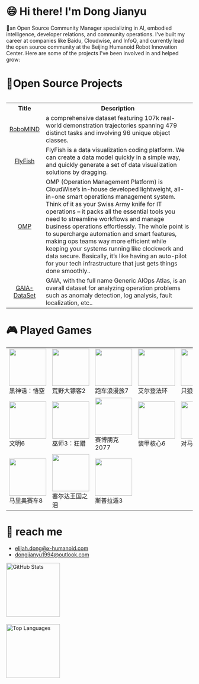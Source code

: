 # 😄 Hi there! I'm Dong Jianyu
 🔭an Open Source Community Manager specializing in AI, embodied intelligence, developer relations, and community operations. I've built my career at companies like Baidu, Cloudwise, and InfoQ, and currently lead the open source community at the Beijing Humanoid Robot Innovation Center. Here are some of the projects I've been involved in and helped grow:

# 🌱Open Source Projects
<table><tbody>

<table class="table table-striped table-bordered table-vcenter"/>
    <tbody>
    <tr><th> Title </th> <th>Description</th>
    <tr>
       <td align="center" > <a href="https://x-humanoid-robomind.github.io/">RoboMIND</a></td>
        <td>  a comprehensive dataset featuring 107k real-world demonstration trajectories spanning 479 distinct tasks and involving 96 unique object classes.<br></a></td>
     <tr>
         <td align="center" > <a href="https://github.com/CloudWise-OpenSource/FlyFish">FlyFish</a></td>
        <td>FlyFish is a data visualization coding platform. We can create a data model quickly in a simple way, and quickly generate a set of data visualization solutions by dragging.<br></a></td>
    </tr>
     <tr>
          <td align="center" > <a href="https://github.com/CloudWise-OpenSource/OMP">OMP</a></td>
        <td>OMP (Operation Management Platform) is CloudWise’s in-house developed lightweight, all-in-one smart operations management system. Think of it as your Swiss Army knife for IT operations – it packs all the essential tools you need to streamline workflows and manage business operations effortlessly. The whole point is to supercharge automation and smart features, making ops teams way more efficient while keeping your systems running like clockwork and data secure. Basically, it’s like having an auto-pilot for your tech infrastructure that just gets things done smoothly..<br></a></td>
    </tr>
    <tr>
          <td align="center" > <a href="https://github.com/CloudWise-OpenSource/GAIA-DataSet">GAIA-DataSet</a></td>
        <td> GAIA, with the full name Generic AIOps Atlas, is an overall dataset for analyzing operation problems such as anomaly detection, log analysis, fault localization, etc..<br></a></td>
    </tr>
    </tr>
    </tbody>
</table>


# 🎮 Played Games 

<table>
  <tr>
    <td>
      <img src="https://shared.cloudflare.steamstatic.com/store_item_assets/steam/apps/2358720/b7f722ddd5e23503f598586aa3700dd4d827bb2d/capsule_231x87.jpg" width="100">
      <br/>黑神话：悟空
    </td>
    <td>
      <img src="https://shared.fastly.steamstatic.com/store_item_assets/steam/apps/1174180/header.jpg?t=1720558643" width="100">
      <br/>荒野大镖客2
    </td>
    <td>
      <img src="https://upload.wikimedia.org/wikipedia/zh/8/8c/Gran_Turismo_7_Coverart.jpg" width="100">
      <br/>跑车浪漫旅7
    </td>
    <td>
      <img src="https://upload.wikimedia.org/wikipedia/zh/6/62/Elden_Ring_cover.png" width="100">
      <br/>艾尔登法环
    </td>
    <td>
      <img src="https://upload.wikimedia.org/wikipedia/zh/f/fe/Sekiro_art_%28Re-uploaded%29.jpg" width="100">
      <br/>只狼
    </td>
    <td>
      <img src="https://upload.wikimedia.org/wikipedia/zh/0/0a/V_coverart_1024x768.jpg" width="100">
      <br/>GTA5
    </td>
    <td>
      <img src="https://upload.wikimedia.org/wikipedia/zh/1/12/Baldur%27s_Gate_3_cover_art.jpg" width="100">
      <br/>博德之门3
    </td>
  </tr>
  <tr>
    <td>
      <img src="https://upload.wikimedia.org/wikipedia/zh/e/ee/%E3%80%8A%E6%96%87%E6%98%8EVI%E3%80%8B%E5%B0%81%E9%9D%A2.jpg" width="100">
      <br/>文明6
    </td>
    <td>
      <img src="https://upload.wikimedia.org/wikipedia/zh/0/0c/Witcher_3_cover_art.jpg" width="100">
      <br/>巫师3：狂猎
    </td>
    <td>
      <img src="https://upload.wikimedia.org/wikipedia/zh/9/9f/Cyberpunk_2077_box_art.jpg" width="100">
      <br/>赛博朋克2077
    </td>
    <td>
      <img src="https://shared.fastly.steamstatic.com/store_item_assets/steam/apps/1888160/header_schinese.jpg?t=1726158706" width="100">
      <br/>装甲核心6
    </td>
    <td>
      <img src="https://upload.wikimedia.org/wikipedia/zh/b/b6/Ghost_of_Tsushima.jpg" width="100">
      <br/>对马岛之魂
    </td>
    <td>
      <img src="https://upload.wikimedia.org/wikipedia/zh/6/65/Death_stranding_cover.jpg" width="100">
      <br/>死亡搁浅
    </td>
    <td>
      <img src="https://upload.wikimedia.org/wikipedia/zh/1/1a/The_Legend_of_Zelda_Breath_of_the_Wild.png" width="100">
      <br/>塞尔达旷野之息
    </td>
  </tr>
  <tr>
    <td>
      <img src="https://upload.wikimedia.org/wikipedia/zh/c/c5/MarioKart_8_boxart.png" width="100">
      <br/>马里奥赛车8
    </td>
    <td>
      <img src="https://upload.wikimedia.org/wikipedia/zh/9/97/%E8%96%A9%E7%88%BE%E9%81%94%E5%82%B3%E8%AA%AA%E7%8E%8B%E5%9C%8B%E4%B9%8B%E6%B7%9A.jpg" width="100">
      <br/>塞尔达王国之泪
    </td>
    <td>
      <img src="https://upload.wikimedia.org/wikipedia/zh/9/99/%E6%96%AF%E6%99%AE%E6%8B%89%E9%81%813%E5%B0%81%E9%9D%A2.jpg" width="100">
      <br/>斯普拉遁3
    </td>
  </tr>
</table>

# 👯 reach me
- elijah.dong@x-humanoid.com
- dongjianyu1994@outlook.com


<div style="display: flex; flex-direction: column; gap: 20px;">
  <img 
    height="145em" 
    src="https://github-readme-stats.vercel.app/api?username=soulferryman&show_icons=true&icon_color=CE1D2D&text_color=718096&bg_color=ffffff&include_all_commits=false&hide=stars" 
    alt="GitHub Stats"
  />
  <img 
    height="145em" 
    src="https://github-readme-stats.vercel.app/api/top-langs/?username=soulferryman&exclude_repo=KNN-Image-Classification&show_icons=true&text_color=718096&layout=compact&langs_count=6&bg_color=ffffff" 
    alt="Top Languages"
  />
</div>
